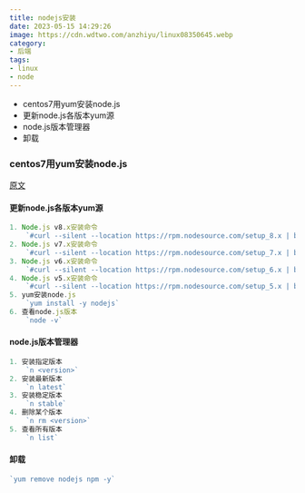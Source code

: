 ```yaml
---
title: nodejs安装
date: 2023-05-15 14:29:26
image: https://cdn.wdtwo.com/anzhiyu/linux08350645.webp
category: 
- 后端
tags: 
- linux
- node
---
```

- centos7用yum安装node.js
- 更新node.js各版本yum源
- node.js版本管理器
- 卸载
<!--more-->
### centos7用yum安装node.js
[原文](https://blog.csdn.net/linzengfa/article/details/72850755)
#### 更新node.js各版本yum源
```js
1. Node.js v8.x安装命令
    `#curl --silent --location https://rpm.nodesource.com/setup_8.x | bash -`
2. Node.js v7.x安装命令
    `#curl --silent --location https://rpm.nodesource.com/setup_7.x | bash -`
3. Node.js v6.x安装命令
    `#curl --silent --location https://rpm.nodesource.com/setup_6.x | bash -`
4. Node.js v5.x安装命令
    `#curl --silent --location https://rpm.nodesource.com/setup_5.x | bash -`
5. yum安装node.js
    `yum install -y nodejs`
6. 查看node.js版本
    `node -v`
```
#### node.js版本管理器
```js
1. 安装指定版本
    `n <version>`
2. 安装最新版本
    `n latest`
3. 安装稳定版本
    `n stable`
4. 删除某个版本
    `n rm <version>`
5. 查看所有版本
    `n list`
```
#### 卸载
```js
`yum remove nodejs npm -y`
```